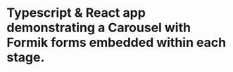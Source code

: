 # Typescript &amp; React app demonstrating a Carousel with Formik forms embedded within each stage.
